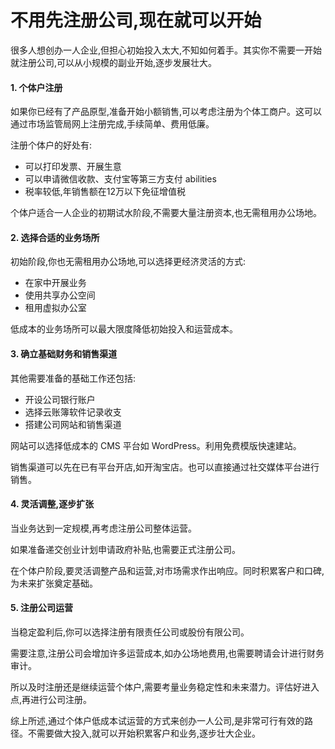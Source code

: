 # 不用先注册公司,现在就可以开始

很多人想创办一人企业,但担心初始投入太大,不知如何着手。其实你不需要一开始就注册公司,可以从小规模的副业开始,逐步发展壮大。

#### 1. 个体户注册

如果你已经有了产品原型,准备开始小额销售,可以考虑注册为个体工商户。这可以通过市场监管局网上注册完成,手续简单、费用低廉。

注册个体户的好处有:

- 可以打印发票、开展生意
- 可以申请微信收款、支付宝等第三方支付 abilities
- 税率较低,年销售额在12万以下免征增值税

个体户适合一人企业的初期试水阶段,不需要大量注册资本,也无需租用办公场地。

#### 2. 选择合适的业务场所 

初始阶段,你也无需租用办公场地,可以选择更经济灵活的方式:

- 在家中开展业务
- 使用共享办公空间
- 租用虚拟办公室

低成本的业务场所可以最大限度降低初始投入和运营成本。

#### 3. 确立基础财务和销售渠道

其他需要准备的基础工作还包括: 

- 开设公司银行账户 
- 选择云账簿软件记录收支
- 搭建公司网站和销售渠道 

网站可以选择低成本的 CMS 平台如 WordPress。利用免费模版快速建站。

销售渠道可以先在已有平台开店,如开淘宝店。也可以直接通过社交媒体平台进行销售。

#### 4. 灵活调整,逐步扩张

当业务达到一定规模,再考虑注册公司整体运营。

如果准备递交创业计划申请政府补贴,也需要正式注册公司。

在个体户阶段,要灵活调整产品和运营,对市场需求作出响应。同时积累客户和口碑,为未来扩张奠定基础。

#### 5. 注册公司运营

当稳定盈利后,你可以选择注册有限责任公司或股份有限公司。

需要注意,注册公司会增加许多运营成本,如办公场地费用,也需要聘请会计进行财务审计。

所以及时注册还是继续运营个体户,需要考量业务稳定性和未来潜力。评估好进入点,再进行公司注册。

综上所述,通过个体户低成本试运营的方式来创办一人公司,是非常可行有效的路径。不需要做大投入,就可以开始积累客户和业务,逐步壮大企业。